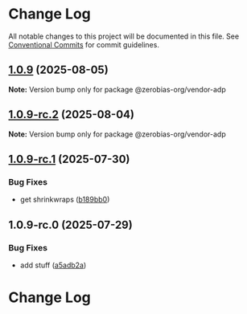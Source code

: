 # Change Log

All notable changes to this project will be documented in this file.
See [Conventional Commits](https://conventionalcommits.org) for commit guidelines.

## [1.0.9](https://github.com/zerobias-org/vendor/compare/@zerobias-org/vendor-adp@1.0.9-rc.2...@zerobias-org/vendor-adp@1.0.9) (2025-08-05)

**Note:** Version bump only for package @zerobias-org/vendor-adp





## [1.0.9-rc.2](https://github.com/zerobias-org/vendor/compare/@zerobias-org/vendor-adp@1.0.9-rc.1...@zerobias-org/vendor-adp@1.0.9-rc.2) (2025-08-04)

**Note:** Version bump only for package @zerobias-org/vendor-adp





## [1.0.9-rc.1](https://github.com/zerobias-org/vendor/compare/@zerobias-org/vendor-adp@1.0.9-rc.0...@zerobias-org/vendor-adp@1.0.9-rc.1) (2025-07-30)


### Bug Fixes

* get shrinkwraps ([b189bb0](https://github.com/zerobias-org/vendor/commit/b189bb0cf53ad66427530ccc0eab7824527942d3))





## 1.0.9-rc.0 (2025-07-29)


### Bug Fixes

* add stuff ([a5adb2a](https://github.com/zerobias-org/vendor/commit/a5adb2aecd0670c42e9077affecb6a047bf30fc6))





# Change Log
